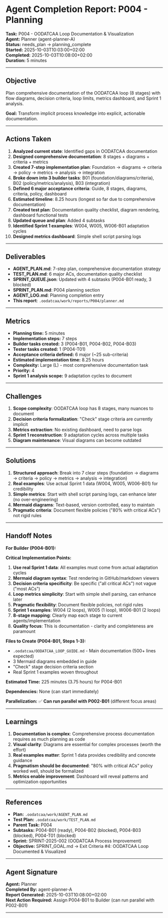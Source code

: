 # Agent Completion Report: P004 - Planning

**Task:** P004 - OODATCAA Loop Documentation & Visualization  
**Agent:** Planner (agent-planner-A)  
**Status:** needs_plan → planning_complete  
**Started:** 2025-10-03T10:03:00+02:00  
**Completed:** 2025-10-03T10:08:00+02:00  
**Duration:** 5 minutes

---

## Objective

Plan comprehensive documentation of the OODATCAA loop (8 stages) with flow diagrams, decision criteria, loop limits, metrics dashboard, and Sprint 1 analysis.

**Goal:** Transform implicit process knowledge into explicit, actionable documentation.

---

## Actions Taken

1. **Analyzed current state**: Identified gaps in OODATCAA documentation
2. **Designed comprehensive documentation**: 8 stages + diagrams + criteria + metrics
3. **Created 7-step implementation plan**: Foundation → diagrams → criteria → policy → metrics → analysis → integration
4. **Broke down into 3 builder tasks**: B01 (foundation/diagrams/criteria), B02 (policy/metrics/analysis), B03 (integration)
5. **Defined 6 major acceptance criteria**: Guide, 8 stages, diagrams, criteria, policy, dashboard
6. **Estimated timeline**: 8.25 hours (longest so far due to comprehensive documentation)
7. **Created test plan**: Documentation quality checklist, diagram rendering, dashboard functional tests
8. **Updated queue and plan**: Added 4 subtasks
9. **Identified Sprint 1 examples**: W004, W005, W006-B01 adaptation cycles
10. **Designed metrics dashboard**: Simple shell script parsing logs

---

## Deliverables

- **AGENT_PLAN.md**: 7-step plan, comprehensive documentation strategy
- **TEST_PLAN.md**: 6 major ACs, documentation quality checklist
- **SPRINT_QUEUE.json**: Updated with 4 subtasks (P004-B01 ready, 3 blocked)
- **SPRINT_PLAN.md**: P004 planning section
- **AGENT_LOG.md**: Planning completion entry
- **This report**: `.oodatcaa/work/reports/P004/planner.md`

---

## Metrics

- **Planning time:** 5 minutes
- **Implementation steps:** 7 steps
- **Builder tasks created:** 3 (P004-B01, P004-B02, P004-B03)
- **Tester tasks created:** 1 (P004-T01)
- **Acceptance criteria defined:** 6 major (~25 sub-criteria)
- **Estimated implementation time:** 8.25 hours
- **Complexity:** Large (L) - most comprehensive documentation task
- **Priority:** 4
- **Sprint 1 analysis scope:** 9 adaptation cycles to document

---

## Challenges

1. **Scope complexity**: OODATCAA loop has 8 stages, many nuances to document
2. **Decision criteria formalization**: "Check" stage criteria are currently implicit
3. **Metrics extraction**: No existing dashboard, need to parse logs
4. **Sprint 1 reconstruction**: 9 adaptation cycles across multiple tasks
5. **Diagram maintenance**: Visual diagrams can become outdated

---

## Solutions

1. **Structured approach**: Break into 7 clear steps (foundation → diagrams → criteria → policy → metrics → analysis → integration)
2. **Real examples**: Use actual Sprint 1 data (W004, W005, W006-B01) for credibility
3. **Simple metrics**: Start with shell script parsing logs, can enhance later (no over-engineering)
4. **Mermaid diagrams**: Text-based, version controlled, easy to maintain
5. **Pragmatic criteria**: Document flexible policies ("80% with critical ACs") not rigid rules

---

## Handoff Notes

**For Builder (P004-B01):**

**Critical Implementation Points:**
1. **Use real Sprint 1 data**: All examples must come from actual adaptation cycles
2. **Mermaid diagram syntax**: Test rendering in GitHub/markdown viewers
3. **Decision criteria specificity**: Be specific ("all critical ACs") not vague ("most ACs")
4. **Loop metrics simplicity**: Start with simple shell parsing, can enhance later
5. **Pragmatic flexibility**: Document flexible policies, not rigid rules
6. **Sprint 1 examples**: W004 (2 loops), W005 (1 loop), W006-B01 (2 loops)
7. **8-stage mapping**: Clearly map each stage to current agents/implementation
8. **Quality focus**: This is documentation - clarity and completeness are paramount

**Files to Create (P004-B01, Steps 1-3):**
- `.oodatcaa/OODATCAA_LOOP_GUIDE.md` - Main documentation (500+ lines expected)
- 3 Mermaid diagrams embedded in guide
- "Check" stage decision criteria section
- Real Sprint 1 examples woven throughout

**Estimated Time:** 225 minutes (3.75 hours) for P004-B01

**Dependencies:** None (can start immediately)

**Parallelization:** ✅ **Can run parallel with P002-B01** (different focus areas)

---

## Learnings

1. **Documentation is complex**: Comprehensive process documentation requires as much planning as code
2. **Visual clarity**: Diagrams are essential for complex processes (worth the effort)
3. **Real examples matter**: Sprint 1 data provides credibility and concrete guidance
4. **Pragmatism should be documented**: "80% with critical ACs" policy worked well, should be formalized
5. **Metrics enable improvement**: Dashboard will reveal patterns and optimization opportunities

---

## References

- **Plan:** `.oodatcaa/work/AGENT_PLAN.md`
- **Test Plan:** `.oodatcaa/work/TEST_PLAN.md`
- **Parent Task:** P004
- **Subtasks:** P004-B01 (ready), P004-B02 (blocked), P004-B03 (blocked), P004-T01 (blocked)
- **Sprint:** SPRINT-2025-002 (OODATCAA Process Improvement)
- **Objective:** SPRINT_GOAL.md → Exit Criteria #4: OODATCAA Loop Documented & Visualized

---

## Agent Signature

**Agent:** Planner  
**Completed By:** agent-planner-A  
**Report Generated:** 2025-10-03T10:08:00+02:00  
**Next Action Required:** Assign P004-B01 to Builder (can run parallel with P002-B01)

---
